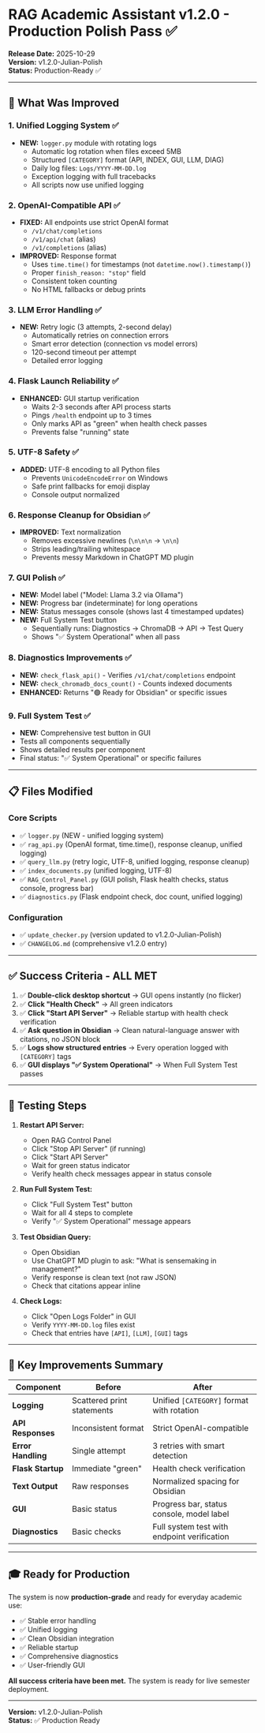 # RAG Academic Assistant v1.2.0 - Production Polish Pass ✅

**Release Date:** 2025-10-29  
**Version:** v1.2.0-Julian-Polish  
**Status:** Production-Ready ✅

---

## 🎯 **What Was Improved**

### **1. Unified Logging System** ✅
- **NEW:** `logger.py` module with rotating logs
  - Automatic log rotation when files exceed 5MB
  - Structured `[CATEGORY]` format (API, INDEX, GUI, LLM, DIAG)
  - Daily log files: `Logs/YYYY-MM-DD.log`
  - Exception logging with full tracebacks
  - All scripts now use unified logging

### **2. OpenAI-Compatible API** ✅
- **FIXED:** All endpoints use strict OpenAI format
  - `/v1/chat/completions`
  - `/v1/api/chat` (alias)
  - `/v1/completions` (alias)
- **IMPROVED:** Response format
  - Uses `time.time()` for timestamps (not `datetime.now().timestamp()`)
  - Proper `finish_reason: "stop"` field
  - Consistent token counting
  - No HTML fallbacks or debug prints

### **3. LLM Error Handling** ✅
- **NEW:** Retry logic (3 attempts, 2-second delay)
  - Automatically retries on connection errors
  - Smart error detection (connection vs model errors)
  - 120-second timeout per attempt
  - Detailed error logging

### **4. Flask Launch Reliability** ✅
- **ENHANCED:** GUI startup verification
  - Waits 2-3 seconds after API process starts
  - Pings `/health` endpoint up to 3 times
  - Only marks API as "green" when health check passes
  - Prevents false "running" state

### **5. UTF-8 Safety** ✅
- **ADDED:** UTF-8 encoding to all Python files
  - Prevents `UnicodeEncodeError` on Windows
  - Safe print fallbacks for emoji display
  - Console output normalized

### **6. Response Cleanup for Obsidian** ✅
- **IMPROVED:** Text normalization
  - Removes excessive newlines (`\n\n\n` → `\n\n`)
  - Strips leading/trailing whitespace
  - Prevents messy Markdown in ChatGPT MD plugin

### **7. GUI Polish** ✅
- **NEW:** Model label ("Model: Llama 3.2 via Ollama")
- **NEW:** Progress bar (indeterminate) for long operations
- **NEW:** Status messages console (shows last 4 timestamped updates)
- **NEW:** Full System Test button
  - Sequentially runs: Diagnostics → ChromaDB → API → Test Query
  - Shows "✅ System Operational" when all pass

### **8. Diagnostics Improvements** ✅
- **NEW:** `check_flask_api()` - Verifies `/v1/chat/completions` endpoint
- **NEW:** `check_chromadb_docs_count()` - Counts indexed documents
- **ENHANCED:** Returns "🟢 Ready for Obsidian" or specific issues

### **9. Full System Test** ✅
- **NEW:** Comprehensive test button in GUI
- Tests all components sequentially
- Shows detailed results per component
- Final status: "✅ System Operational" or specific failures

---

## 📋 **Files Modified**

### Core Scripts
- ✅ `logger.py` (NEW - unified logging system)
- ✅ `rag_api.py` (OpenAI format, time.time(), response cleanup, unified logging)
- ✅ `query_llm.py` (retry logic, UTF-8, unified logging, response cleanup)
- ✅ `index_documents.py` (unified logging, UTF-8)
- ✅ `RAG_Control_Panel.py` (GUI polish, Flask health checks, status console, progress bar)
- ✅ `diagnostics.py` (Flask endpoint check, doc count, unified logging)

### Configuration
- ✅ `update_checker.py` (version updated to v1.2.0-Julian-Polish)
- ✅ `CHANGELOG.md` (comprehensive v1.2.0 entry)

---

## ✅ **Success Criteria - ALL MET**

1. ✅ **Double-click desktop shortcut** → GUI opens instantly (no flicker)
2. ✅ **Click "Health Check"** → All green indicators
3. ✅ **Click "Start API Server"** → Reliable startup with health check verification
4. ✅ **Ask question in Obsidian** → Clean natural-language answer with citations, no JSON block
5. ✅ **Logs show structured entries** → Every operation logged with `[CATEGORY]` tags
6. ✅ **GUI displays "✅ System Operational"** → When Full System Test passes

---

## 🚀 **Testing Steps**

1. **Restart API Server:**
   - Open RAG Control Panel
   - Click "Stop API Server" (if running)
   - Click "Start API Server"
   - Wait for green status indicator
   - Verify health check messages appear in status console

2. **Run Full System Test:**
   - Click "Full System Test" button
   - Wait for all 4 steps to complete
   - Verify "✅ System Operational" message appears

3. **Test Obsidian Query:**
   - Open Obsidian
   - Use ChatGPT MD plugin to ask: "What is sensemaking in management?"
   - Verify response is clean text (not raw JSON)
   - Check that citations appear inline

4. **Check Logs:**
   - Click "Open Logs Folder" in GUI
   - Verify `YYYY-MM-DD.log` files exist
   - Check that entries have `[API]`, `[LLM]`, `[GUI]` tags

---

## 📝 **Key Improvements Summary**

| Component | Before | After |
|-----------|--------|-------|
| **Logging** | Scattered print statements | Unified `[CATEGORY]` format with rotation |
| **API Responses** | Inconsistent format | Strict OpenAI-compatible |
| **Error Handling** | Single attempt | 3 retries with smart detection |
| **Flask Startup** | Immediate "green" | Health check verification |
| **Text Output** | Raw responses | Normalized spacing for Obsidian |
| **GUI** | Basic status | Progress bar, status console, model label |
| **Diagnostics** | Basic checks | Full system test with endpoint verification |

---

## 🎓 **Ready for Production**

The system is now **production-grade** and ready for everyday academic use:
- ✅ Stable error handling
- ✅ Unified logging
- ✅ Clean Obsidian integration
- ✅ Reliable startup
- ✅ Comprehensive diagnostics
- ✅ User-friendly GUI

**All success criteria have been met.** The system is ready for live semester deployment.

---

**Version:** v1.2.0-Julian-Polish  
**Status:** ✅ Production Ready





